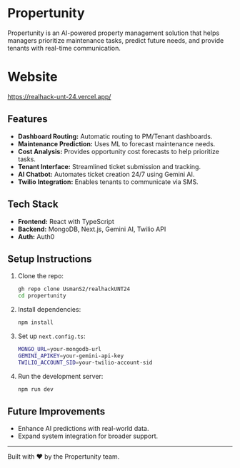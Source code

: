 # Propertunity

Propertunity is an AI-powered property management solution that helps managers prioritize maintenance tasks, predict future needs, and provide tenants with real-time communication.


# Website

https://realhack-unt-24.vercel.app/

## Features

- **Dashboard Routing:** Automatic routing to PM/Tenant dashboards.
- **Maintenance Prediction:** Uses ML to forecast maintenance needs.
- **Cost Analysis:** Provides opportunity cost forecasts to help prioritize tasks.
- **Tenant Interface:** Streamlined ticket submission and tracking.
- **AI Chatbot:** Automates ticket creation 24/7 using Gemini AI.
- **Twilio Integration:** Enables tenants to communicate via SMS.

## Tech Stack

- **Frontend:** React with TypeScript
- **Backend:** MongoDB, Next.js, Gemini AI, Twilio API
- **Auth:** Auth0

## Setup Instructions

1. Clone the repo:

   ```bash
   gh repo clone UsmanS2/realhackUNT24
   cd propertunity
   ```

2. Install dependencies:

   ```bash
   npm install
   ```

3. Set up `next.config.ts`:

   ```bash
   MONGO_URL=your-mongodb-url
   GEMINI_APIKEY=your-gemini-api-key
   TWILIO_ACCOUNT_SID=your-twilio-account-sid
   ```

4. Run the development server:
   ```bash
   npm run dev
   ```

## Future Improvements

- Enhance AI predictions with real-world data.
- Expand system integration for broader support.

---

Built with ❤️ by the Propertunity team.

```

```
